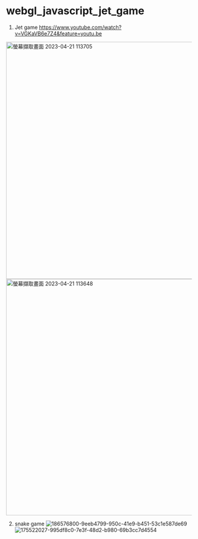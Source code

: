 # webgl_javascript_jet_game
1. Jet game
https://www.youtube.com/watch?v=VGKaVB6e7Z4&feature=youtu.be

<img width="642" alt="螢幕擷取畫面 2023-04-21 113705" src="https://user-images.githubusercontent.com/79260866/233535144-874c255c-e277-485d-80e6-3483b03195f2.png">
<img width="640" alt="螢幕擷取畫面 2023-04-21 113648" src="https://user-images.githubusercontent.com/79260866/233535152-b044f450-ca5f-491f-b7bc-dea157a4919f.png">


2. snake game
![186576800-9eeb4799-950c-41e9-b451-53c1e587de69](https://user-images.githubusercontent.com/79260866/233534880-c15eb1c3-3f97-4370-be3e-cb9aaffd2a02.png)
![175522027-995df8c0-7e3f-48d2-b980-69b3cc7d4554](https://user-images.githubusercontent.com/79260866/233534881-d72ffd5f-130b-46d5-ba32-09d69ba0bd29.png)
